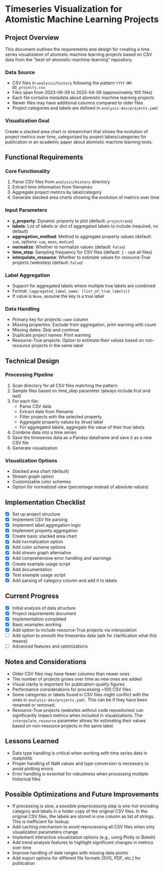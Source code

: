 # Timeseries Visualization for Atomistic Machine Learning Projects

## Project Overview

This document outlines the requirements and design for creating a time series visualization of atomistic machine learning projects based on CSV data from the "best-of-atomistic-machine-learning" repository.

### Data Source
- CSV files in `analysis/history` following the pattern `YYYY-MM-DD_projects.csv`
- Files span from 2023-06-09 to 2025-04-09 (approximately 100 files)
- Each file contains metadata about atomistic machine learning projects
- Newer files may have additional columns compared to older files
- Project categories and labels are defined in `analysis-dev/projects.yaml`

### Visualization Goal
Create a stacked area chart or streamchart that shows the evolution of project metrics over time, categorized by project labels/categories for publication in an academic paper about atomistic machine learning tools.

## Functional Requirements

### Core Functionality
1. Parse CSV files from `analysis/history` directory
2. Extract time information from filenames
3. Aggregate project metrics by label/category
4. Generate stacked area charts showing the evolution of metrics over time

### Input Parameters
- **y_property**: Dynamic property to plot (default: `projectrank`)
- **labels**: List of labels or dict of aggregated labels to include (required, no default)
- **aggregation_method**: Method to aggregate property values (default: `sum`, options: `sum`, `mean`, `median`)
- **normalize**: Whether to normalize values (default: `False`)
- **time_step**: Sampling frequency for CSV files (default: `1` - use all files)
- **interpolate_resource**: Whether to estimate values for resource-True projects (websites) (default: `False`)

### Label Aggregation
- Support for aggregated labels where multiple true labels are combined
- Format: `{aggregated_label_name: [list_of_true_labels]}`
- If value is `None`, assume the key is a true label

### Data Handling
- Primary key for projects: `name` column
- Missing properties: Exclude from aggregation, print warning with count
- Missing dates: Skip and continue
- Duplicate project names: Print warning
- Resource-True projects: Option to estimate their values based on non-resource projects in the same label

## Technical Design

### Processing Pipeline
1. Scan directory for all CSV files matching the pattern
2. Sample files based on time_step parameter (always include first and last)
3. For each file:
   - Parse CSV data
   - Extract date from filename
   - Filter projects with the selected property
   - Aggregate property values by (true) label
   - For aggregated labels, aggregate the value of their true labels
4. Combine data into a time series
5. Save the timeseries data as a Pandas dataframe and save it as a new CSV file
6. Generate visualization

### Visualization Options
- Stacked area chart (default)
- Stream graph option
- Customizable color schemes
- Option for normalized view (percentage instead of absolute values)

## Implementation Checklist

- [x] Set up project structure
- [x] Implement CSV file parsing
- [x] Implement label aggregation logic
- [x] Implement property aggregation
- [x] Create basic stacked area chart
- [x] Add normalization option
- [x] Add color scheme options
- [x] Add stream graph alternative
- [x] Add comprehensive error handling and warnings
- [x] Create example usage script
- [x] Add documentation
- [x] Test example usage script
- [x] Add parsing of category column and add it to labels

## Current Progress

- [x] Initial analysis of data structure
- [x] Project requirements document
- [x] Implementation completed
- [x] Basic examples working
- [x] Add option to include resource-True projects via interpolation
- [ ] Add option to smooth the timeseries data (ask for clarification what this means)
- [ ] Advanced features and optimizations

## Notes and Considerations

- Older CSV files may have fewer columns than newer ones
- The number of projects grows over time as new ones are added
- Visual clarity is important for publication-quality figures
- Performance considerations for processing ~100 CSV files
- Some categories or labels found in CSV files might conflict with the ones in
  `analysis-dev/projects.yaml`. This can be if they have been renamed or
  removed.
- Resource-True projects (websites without code repositories) can significantly impact metrics when included in visualizations. The `interpolate_resource` parameter allows for estimating their values based on non-resource projects in the same label.

## Lessons Learned

- Data type handling is critical when working with time series data in matplotlib
- Proper handling of NaN values and type conversion is necessary to avoid plotting errors
- Error handling is essential for robustness when processing multiple historical files

## Possible Optimizations and Future Improvements

- If processing is slow, a possible preprocessing step is one-hot encoding
  category and labels in a folder copy of the original CSV files. In the
  original CSV files, the labels are stored in one column as list of strings.
  This is inefficient for lookup.
- Add caching mechanism to avoid reprocessing all CSV files when only visualization parameters change
- Implement interactive visualization options (e.g., using Plotly or Bokeh)
- Add trend analysis features to highlight significant changes in metrics over time
- Improve handling of date ranges with missing data points
- Add export options for different file formats (SVG, PDF, etc.) for publication

